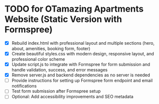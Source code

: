 # TODO for OTamazing Apartments Website (Static Version with Formspree)

- [x] Rebuild index.html with professional layout and multiple sections (hero, about, amenities, booking form, footer)
- [x] Create beautiful styles.css with modern design, responsive layout, and professional color scheme
- [x] Update script.js to integrate with Formspree for form submission and handle validation, success, and error messages
- [x] Remove server.js and backend dependencies as no server is needed
- [ ] Provide instructions for setting up Formspree form endpoint and email notifications
- [ ] Test form submission after Formspree setup
- [ ] Optional: Add accessibility improvements and SEO metadata
